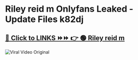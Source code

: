 
 # Riley reid m Onlyfans Leaked - Update Files k82dj

## <h2><a href="https://clipsfans.com/Riley_reid_m&ref=git">🔗 Click to LINKS ⏩⏩ 👉 🟢 Riley reid m </a></h2>

<a href="https://clipsfans.com/Riley_reid_m&ref=git" rel="nofollow" data-target="animated-image.originalLink"><img src="https://i.ibb.co.com/xMMVF88/686577567.gif" alt="Viral Video Original" style="max-width: 100%; display: inline-block;" data-target="animated-image.originalImage"></a>

